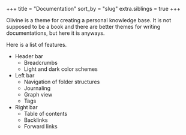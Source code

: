 +++
title = "Documentation"
sort_by = "slug"
extra.siblings = true
+++

Olivine is a theme for creating a personal knowledge base. It is not supposed to
be a book and there are better themes for writing documentations, but here it is
anyways.

Here is a list of features.
* Header bar
  * Breadcrumbs
  * Light and dark color schemes
* Left bar
  * Navigation of folder structures
  * Journaling
  * Graph view
  * Tags
* Right bar
  * Table of contents
  * Backlinks
  * Forward links
